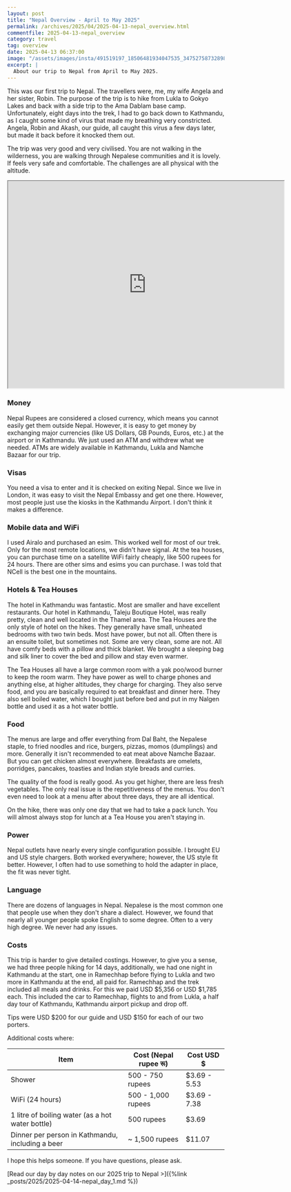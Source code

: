 ```yaml
---
layout: post
title: "Nepal Overview - April to May 2025"
permalink: /archives/2025/04/2025-04-13-nepal_overview.html
commentfile: 2025-04-13-nepal_overview
category: travel
tag: overview
date: 2025-04-13 06:37:00
image: "/assets/images/insta/491519197_18506481934047535_3475275873289803780_n_18048153389589983.jpg"
excerpt: |
  About our trip to Nepal from April to May 2025.
---
```

This was our first trip to Nepal.  The travellers were, me, my wife Angela and her sister, Robin. The purpose of the trip is to hike from Lukla to Gokyo Lakes and back with a side trip to the Ama Dablam base camp. Unfortunately, eight days into the trek, I had to go back down to Kathmandu, as I caught some kind of virus that made my breathing very constricted.  Angela, Robin and Akash, our guide, all caught this virus a few days later, but made it back before it knocked them out.

The trip was very good and very civilised. You are not walking in the wilderness, you are walking through Nepalese communities and it is lovely.  If feels very safe and comfortable.  The challenges are all physical with the altitude.

<iframe src="https://www.google.com/maps/d/embed?mid=1pWaQ7E0z6Voxy2-0DCQf1ejymFlJkJ8&ehbc=2E312F" width="640" height="480"></iframe>

### Money

Nepal Rupees are considered a closed currency, which means you cannot easily get them outside Nepal.  However, it is easy to get money by exchanging major currencies (like US Dollars, GB Pounds, Euros, etc.) at the airport or in Kathmandu. We just used an ATM and withdrew what we needed.  ATMs are widely available in Kathmandu, Lukla and Namche Bazaar for our trip.

### Visas

You need a visa to enter and it is checked on exiting Nepal.  Since we live in London, it was easy to visit the Nepal Embassy and get one there.  However, most people just use the kiosks in the Kathmandu Airport.  I don't think it makes a difference.

### Mobile data and WiFi

I used Airalo and purchased an esim. This worked well for most of our trek. Only for the most remote locations, we didn't have signal.  At the tea houses, you can purchase time on a satellite WiFi fairly cheaply, like 500 rupees for 24 hours.  There are other sims and esims you can purchase. I was told that NCell is the best one in the mountains.

### Hotels & Tea Houses

The hotel in Kathmandu was fantastic.  Most are smaller and have excellent restaurants.  Our hotel in Kathmandu, Taleju Boutique Hotel, was really pretty, clean and well located in the Thamel area.  The Tea Houses are the only style of hotel on the hikes.  They generally have small, unheated bedrooms with two twin beds. Most have power, but not all.  Often there is an ensuite toilet, but sometimes not.  Some are very clean, some are not.  All have comfy beds with a pillow and thick blanket.  We brought a sleeping bag and silk liner to cover the bed and pillow and stay even warmer.

The Tea Houses all have a large common room with a yak poo/wood burner to keep the room warm.  They have power as well to charge phones and anything else, at higher altitudes, they charge for charging.  They also serve food, and you are basically required to eat breakfast and dinner here.  They also sell boiled water, which I bought just before bed and put in my Nalgen bottle and used it as a hot water bottle.


### Food

The menus are large and offer everything from Dal Baht, the Nepalese staple, to fried noodles and rice, burgers, pizzas, momos (dumplings) and more.  Generally it isn't recommended to eat meat above Namche Bazaar. But you can get chicken almost everywhere. Breakfasts are omelets, porridges, pancakes, toasties and Indian style breads and curries.

The quality of the food is really good. As you get higher, there are less fresh vegetables. The only real issue is the repetitiveness of the menus. You don't even need to look at a menu after about three days, they are all identical.

On the hike, there was only one day that we had to take a pack lunch. You will almost always stop for lunch at a Tea House you aren't staying in.

### Power

Nepal outlets have nearly every single configuration possible. I brought EU and US style chargers. Both worked everywhere; however, the US style fit better.  However, I often had to use something to hold the adapter in place, the fit was never tight.

### Language

There are dozens of languages in Nepal.  Nepalese is the most common one that people use when they don't share a dialect. However, we found that nearly all younger people spoke English to some degree.  Often to a very high degree.  We never had any issues.

### Costs

This trip is harder to give detailed costings.  However, to give you a sense, we had three people hiking for 14 days, additionally, we had one night in Kathmandu at the start, one in Ramechhap before flying to Lukla and two more in Kathmandu at the end, all paid for. Ramechhap and the trek included all meals and drinks. For this we paid USD $5,356 or USD $1,785 each.  This included the car to Ramechhap, flights to and from Lukla, a half day tour of Kathmandu, Kathmandu airport pickup and drop off.

Tips were USD $200 for our guide and USD $150 for each of our two porters.

Additional costs where:

| Item                                             | Cost (Nepal rupee रू)                            | Cost USD $ |
| ------------------------------------------------ | -------------------------------- | --- |
| Shower                                           | 500 - 750 rupees                 | $3.69 - 5.53 | 
| WiFi (24 hours)                                  | 500 - 1,000 rupees               | $3.69 - 7.38 |
| 1 litre of boiling water (as a hot water bottle) | 500 rupees                       | $3.69 |
| Dinner per person in Kathmandu, including a beer                   | ~ 1,500 rupees | $11.07 |


I hope this helps someone.  If you have questions, please ask.


[Read our day by day notes on our 2025 trip to Nepal >]({%link _posts/2025/2025-04-14-nepal_day_1.md %})
